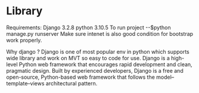 # Library 
Requirements:
Django 3.2.8
python 3.10.5
To run project --$python manage.py runserver
Make sure intenet is also good condition for bootstrap work properly.

Why django ?
Django is one of most popular env in python which supports wide library and work on MVT so easy to code for use.
Django is a high-level Python web framework that encourages rapid development and clean, pragmatic design. Built by experienced developers,
Django is a free and open-source, Python-based web framework that follows the model–template–views architectural pattern. 
